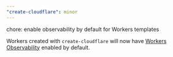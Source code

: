 ```yaml
---
"create-cloudflare": minor
---
```


chore: enable observability by default for Workers templates

Workers created with `create-cloudflare` will now have [Workers Observability](https://developers.cloudflare.com/workers/observability/logs/workers-logs) enabled by default.
